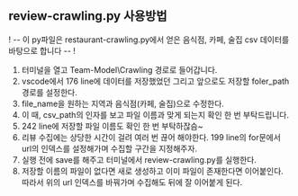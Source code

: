 ## review-crawling.py 사용방법

! -- 이 py파일은 restaurant-crawling.py에서 얻은 음식점, 카페, 술집 csv 데이터를 바탕으로 합니다 -- !

1. 터미널을 열고 Team-Model\Crawling 경로로 들어갑니다.
2. vscode에서 176 line에 데이터를 저장했었던 그리고 앞으로도 저장할 foler_path 경로를 설정한다.
3. file_name을 원하는 지역과 음식점(카페, 술집)으로 수정한다.
4. 이 때, csv_path의 인자를 보고 파일 이름과 맞게 되는지 확인 한 번 부탁드립니다.
5. 242 line에 저장할 파일 이름도 확인 한 번 부탁하잖슴~
6. 리뷰 수집에는 상당한 시간이 걸려 여러 번 끊어 해야한다. 199 line의 for문에서 url의 인덱스를 설정해가며 수집할 구간을 지정해주자.
7. 실행 전에 save를 해주고 터미널에서 review-crawling.py를 실행한다.
8. 저장할 이름의 파일이 없다면 새로 생성하고 이미 파일이 존재한다면 이어붙인다. 따라서 위의 url 인덱스를 바꿔가며 수집해도 뒤에 잘 이어붙게 된다.
